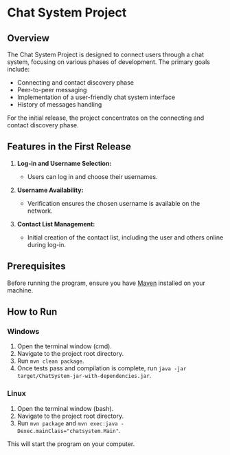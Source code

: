 # Chat System Project

## Overview

The Chat System Project is designed to connect users through a chat system, focusing on various phases of development. The primary goals include:

- Connecting and contact discovery phase
- Peer-to-peer messaging
- Implementation of a user-friendly chat system interface
- History of messages handling

For the initial release, the project concentrates on the connecting and contact discovery phase.

## Features in the First Release

1. **Log-in and Username Selection:**
   - Users can log in and choose their usernames.

2. **Username Availability:**
   - Verification ensures the chosen username is available on the network.

3. **Contact List Management:**
   - Initial creation of the contact list, including the user and others online during log-in.

## Prerequisites

Before running the program, ensure you have [Maven](https://maven.apache.org/) installed on your machine.

## How to Run

### Windows

1. Open the terminal window (cmd).
2. Navigate to the project root directory.
3. Run `mvn clean package`.
4. Once tests pass and compilation is complete, run `java -jar target/ChatSystem-jar-with-dependencies.jar`.

### Linux

1. Open the terminal window (bash).
2. Navigate to the project root directory.
3. Run `mvn package` and `mvn exec:java -Dexec.mainClass="chatsystem.Main"`.

This will start the program on your computer.
